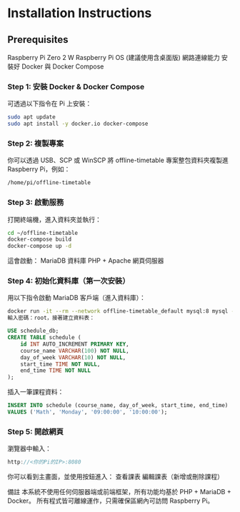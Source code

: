 # Installation Instructions

## Prerequisites

Raspberry Pi Zero 2 W
Raspberry Pi OS (建議使用含桌面版)
網路連線能力
安裝好 Docker 與 Docker Compose

### Step 1: 安裝 Docker & Docker Compose
可透過以下指令在 Pi 上安裝：

```bash
sudo apt update
sudo apt install -y docker.io docker-compose
```

### Step 2: 複製專案
你可以透過 USB、SCP 或 WinSCP 將 offline-timetable 專案整包資料夾複製進 Raspberry Pi，例如：

```bash
/home/pi/offline-timetable
```
### Step 3: 啟動服務
打開終端機，進入資料夾並執行：

```bash
cd ~/offline-timetable
docker-compose build
docker-compose up -d
```
這會啟動：
MariaDB 資料庫
PHP + Apache 網頁伺服器

### Step 4: 初始化資料庫（第一次安裝）
用以下指令啟動 MariaDB 客戶端（進入資料庫）：

```bash
docker run -it --rm --network offline-timetable_default mysql:8 mysql -h test-mysql -u root -p
輸入密碼：root，接著建立資料表：
```
```sql
USE schedule_db;
CREATE TABLE schedule (
    id INT AUTO_INCREMENT PRIMARY KEY,
    course_name VARCHAR(100) NOT NULL,
    day_of_week VARCHAR(10) NOT NULL,
    start_time TIME NOT NULL,
    end_time TIME NOT NULL
);
```
插入一筆課程資料：
```sql
INSERT INTO schedule (course_name, day_of_week, start_time, end_time)
VALUES ('Math', 'Monday', '09:00:00', '10:00:00');
```
### Step 5: 開啟網頁
瀏覽器中輸入：

```cpp
http://<你的Pi的IP>:8080
```
你可以看到主畫面，並使用按鈕進入：
查看課表
編輯課表（新增或刪除課程）

備註
本系統不使用任何伺服器端或前端框架，所有功能均基於 PHP + MariaDB + Docker。
所有程式皆可離線運作，只需確保區網內可訪問 Raspberry Pi。

